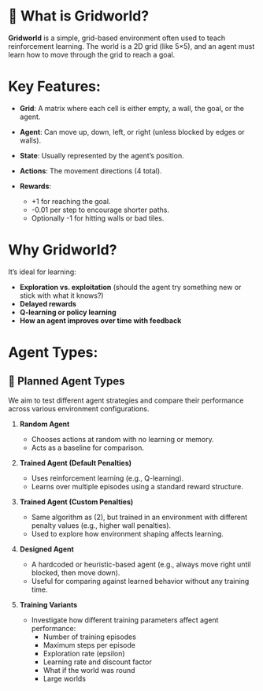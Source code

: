 # 🧭 What is Gridworld?

**Gridworld** is a simple, grid-based environment often used to teach reinforcement learning. The world is a 2D grid (like 5×5), and an agent must learn how to move through the grid to reach a goal.

# Key Features:

* **Grid**: A matrix where each cell is either empty, a wall, the goal, or the agent.
* **Agent**: Can move up, down, left, or right (unless blocked by edges or walls).
* **State**: Usually represented by the agent’s position.
* **Actions**: The movement directions (4 total).
* **Rewards**:

  * +1 for reaching the goal.
  * -0.01 per step to encourage shorter paths.
  * Optionally -1 for hitting walls or bad tiles.

# Why Gridworld?

It’s ideal for learning:

* **Exploration vs. exploitation** (should the agent try something new or stick with what it knows?)
* **Delayed rewards**
* **Q-learning or policy learning**
* **How an agent improves over time with feedback**

# Agent Types: 


## 🤖 Planned Agent Types

We aim to test different agent strategies and compare their performance across various environment configurations.

1. **Random Agent**  
   - Chooses actions at random with no learning or memory.  
   - Acts as a baseline for comparison.

2. **Trained Agent (Default Penalties)**  
   - Uses reinforcement learning (e.g., Q-learning).  
   - Learns over multiple episodes using a standard reward structure.

3. **Trained Agent (Custom Penalties)**  
   - Same algorithm as (2), but trained in an environment with different penalty values (e.g., higher wall penalties).  
   - Used to explore how environment shaping affects learning.

4. **Designed Agent**  
   - A hardcoded or heuristic-based agent (e.g., always move right until blocked, then move down).  
   - Useful for comparing against learned behavior without any training time.

5. **Training Variants**  
   - Investigate how different training parameters affect agent performance:
     - Number of training episodes
     - Maximum steps per episode
     - Exploration rate (epsilon)
     - Learning rate and discount factor
     - What if the world was round
     - Large worlds
